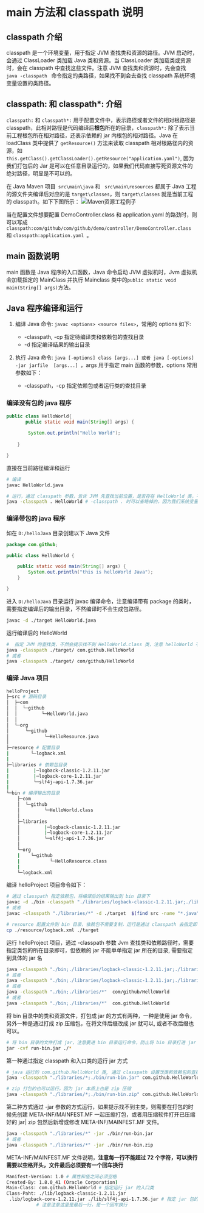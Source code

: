 # main 方法和 classpath 说明

## classpath 介绍

classpath 是一个环境变量，用于指定 JVM 查找类和资源的路径。JVM 启动时，会通过 ClassLoader 类加载 Java 类和资源。当 ClassLoader 类加载类或资源时，会在 classpath 中查找这些文件。注意 JVM 查找类和资源时，先会查找 `java -classpath ` 命令指定的类路径，如果找不到会去查找 classpath 系统环境变量设置的类路径。


## classpath: 和 classpath*: 介绍
`classpath:` 和 `classpath*:` 用于配置文件中，表示路径或者文件的相对根路径是 classpath，此相对路径是代码编译后**根包**所在的目录，`classpath*:` 除了表示当前工程根包所在相对路径，还表示依赖的 jar 内根包的相对路径。Java 在 loadClass 类中提供了 `getResource()` 方法来读取 classpath 相对根路径内的资源，如 `this.getClass().getClassLoader().getResource("application.yaml")`, 因为我们打包后的 Jar 是可以在任意目录运行的，如果我们代码直接写死资源文件的绝对路径，明显是不可以的。


在 Java Maven 项目` src\main\java` 和 ` src\main\resources` 都属于 Java 工程的源文件夹编译后对应的是 `target\classes`，则 `target\classes` 就是当前工程的 classpath。如下下图所示：
![Maven资源工程例子](../images/Maven资源工程例子.png)

当在配置文件想要配置 DemoController.class 和 application.yaml 的路劲时，则可以写成 ` classpath:com/github/com/github/demo/controller/DemoController.class ` 和 `classpath:application.yaml `。


## main 函数说明

main 函数是 Java 程序的入口函数，Java 命令启动 JVM 虚拟机时，Jvm 虚拟机会加载指定的 MainClass 并执行 Mainclass 类中的` public static void main(String[] args) `方法。

## Java 程序编译和运行

1. 编译 Java 命令: `javac <options> <source files>`，常用的 options 如下:
    - -classpath, -cp 指定待编译类和依赖包的查找目录
    - -d 指定编译结果的输出目录
    
2. 执行 Java 命令: `java [-options] class [args...] 或者 java [-options] -jar jarfile 
[args...] `，args 用于指定 main 函数的参数，options 常用参数如下：
    - -classpath，-cp 指定依赖包或者运行类的查找目录

### 编译没有包的 java 程序

```java
public class HelloWorld{  
       public static void main(String[] args) {
     
        System.out.println("Hello World");
       
    }

}
```

直接在当前路径编译和运行

```bash
# 编译
javac HelloWorld.java

# 运行，通过 classpath 参数，告诉 JVM 先查找当前位置，是否存在 HelloWorld 类，不存在，再去 classpath 系统变量设置的路径里面找，注意不需要加 .class 后缀 
java -classpath . HelloWorld # -classpath . 时可以省略掉的，因为我们系统变量中的 classpath 已经配置有 . 表示的时当前目录
```

### 编译带包的 java 程序

如在 `D:/helloJava` 目录创建以下 Java 文件

```java
package com.github;

public class HelloWorld {

	public static void main(String[] args) {
		System.out.println("this is helloWorld Java");
	}

}
```

进入  `D:/helloJava` 目录运行 javac 编译命令，注意编译带有 package 的类时，需要指定编译后的输出目录，不然编译时不会生成包路径。

```bash
javac -d ./target HelloWorld.java
```

运行编译后的 HelloWorld

```bash
#  指定 JVM 的查找类，不然会提示找不到 HelloWorld.class 类，注意 helloWorld 不能加 .class 后缀
java -classpath ./target/ com.github.HelloWorld
# 或者
java -classpath ./target/ com/github/HelloWorld
```

### 编译 Java 项目

```bash
helloProject 
├─src # 源码目录
│  ├─com
│  │  └─github
│  │         └─HelloWorld.java
│  │
│  └─org
│      └─github
│             └─HelloResource.java
│
├─resource # 配置目录
|        └─logback.xml
|
├─libraries # 依赖包目录
|         |─logback-classic-1.2.11.jar
|         |─logback-core-1.2.11.jar
|         └─slf4j-api-1.7.36.jar
|
└─bin # 编译输出的目录
    ├─com
    │  └─github
    │         └─HelloWorld.class
    │
    ├─libraries
    │         |─logback-classic-1.2.11.jar
    │         |─logback-core-1.2.11.jar
    │         └─slf4j-api-1.7.36.jar
    │
    └─org
    |    └─github
    |           └─HelloResource.class
    |
    └─logback.xml

```
编译 helloProject 项目命令如下：

```bash
# 通过 classpath 指定依赖包，将编译后的结果输出到 bin 目录下
javac -d ./bin -classpath "./libraries/logback-classic-1.2.11.jar;./libraries/logback-core-1.2.11.jar;./libraries/slf4j-api-1.7.36.jar"  src/com/github/HelloWorld.java src/org/github/HelloResource.java
# 或者
javac -classpath "./libraries/*" -d ./target  $(find src -name "*.java") 

# resource 配置文件到 bin 目录，依赖包不需要复制，运行是通过 classpath 去指定即可。
cp ./resource/logback.xml ./target

```

运行 helloProject 项目，通过 -classpath 参数 Jvm 查找类和依赖路径时，需要指定类包的所在目录即可，但依赖的 jar 不能单单指定 jar 所在的目录, 需要指定到具体的 jar 名

```bash
java -classpath "./bin;./libraries/logback-classic-1.2.11.jar;./libraries/logback-core-1.2.11.jar;./libraries/slf4j-api-1.7.36.jar"  com/github/HelloWorld
# 或者
java -classpath "./bin;./libraries/logback-classic-1.2.11.jar;./libraries/logback-core-1.2.11.jar;./libraries/slf4j-api-1.7.36.jar"  com.github.HelloWorld
# 或者
java -classpath "./bin;./libraries/*"  com/github/HelloWorld
# 或者
java -classpath "./bin;./libraries/*"  com.github.HelloWorld
```

将 bin 目录中的类和资源文件，打包成 jar 的方式有两种，一种是使用 jar 命令，另外一种是通过打成 zip 压缩包，在将文件后缀改成 jar 就可以, 或者不改后缀也可以。

```bash
# 将 bin 目录的文件打成 jar，注意要进 bin 目录运行命令，防止将 bin 目录打进 jar 中
jar -cvf run-bin.jar ./*
```

第一种通过指定 classpath 和入口类的运行 jar 方式

```bash
# java 运行的 com.github.HelloWorld 类, 通过 classpath 设置改类和依赖包的查找路径 
java -classpath "./libraries/*;./bin/run-bin.jar" com.github.HelloWorld

# zip 打包的也可以运行，因为 jar 本质上也是 zip 压缩 
java -classpath "./libraries/*;./bin/run-bin.zip" com.github.HelloWorld
```
第二种方式通过 -jar 参数的方式运行，如果提示找不到主类，则需要在打包的时候先创建 META-INF/MAINFEST.MF 一起压缩打包，或者用压缩软件打开已压缩好的 jar| zip 包然后新增或修改 META-INF/MAINFEST.MF 文件。

```bash
java -classpath "./libraries/*" -jar ./bin/run-bin.jar
# 或者
java -classpath "./libraries/*" -jar ./bin/run-bin.zip
```

META-INF/MAINFEST.MF 文件说明，**注意每一行不能超过 72 个字符，可以换行需要以空格开头，文件最后必须要有一个回车换行**

```bash
Manifest-Version: 1.0 # 属性和值之间必须空格
Created-By: 1.8.0_41 (Oracle Corporation)
Main-Class: com.github.HelloWorld # 指定运行 jar 的入口类
Class-Paht: ./lib/logback-classic-1.2.11.jar
 .lib/logback-core-1.2.11.jar ./lib/slf4j-api-1.7.36.jar # 指定 jar 包的依赖包，只能使用相对路径，并且是相对 java -jar 运行的 jar 所在路径
           # 注意注意这里是最后一行，是一个回车换行
```
